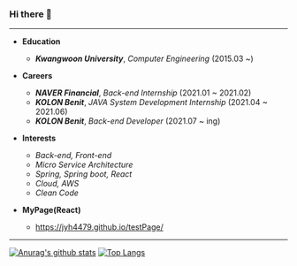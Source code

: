 ### Hi there 👋
***
* **Education**
    - ***Kwangwoon University***, *Computer Engineering* (2015.03 ~)

* **Careers**
    - ***NAVER Financial***, *Back-end Internship* (2021.01 ~ 2021.02)
    - ***KOLON Benit***, *JAVA System Development Internship* (2021.04 ~ 2021.06)
    - ***KOLON Benit***, *Back-end Developer* (2021.07 ~ ing)

* **Interests**
    - *Back-end, Front-end*
    - *Micro Service Architecture*
    - *Spring, Spring boot, React*
    - *Cloud, AWS*
    - *Clean Code*

* **MyPage(React)**
    - https://jyh4479.github.io/testPage/
***



 [![Anurag's github stats](https://github-readme-stats.vercel.app/api?username=jyh4479&count_private=true&line_height=20)](https://github.com/anuraghazra/github-readme-stats)
 [![Top Langs](https://github-readme-stats.vercel.app/api/top-langs/?username=jyh4479&layout=compact&hide=CSS,HTML,Verilog&card_width=280)](https://github.com/anuraghazra/github-readme-stats)

<!--
**jyh4479/jyh4479** is a ✨ _special_ ✨ repository because its `README.md` (this file) appears on your GitHub profile

Here are some ideas to get you started:

- 🔭 I’m currently working on ...
- 🌱 I’m currently learning ...
- 👯 I’m looking to collaborate on ...
- 🤔 I’m looking for help with ..
- 💬 Ask me about ...
- 📫 How to reach me: ...
- 😄 Pronouns: ...
- ⚡ Fun fact: ...
-->
